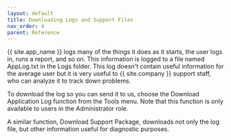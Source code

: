 ```yaml
---
layout: default
title: Downloading Logs and Support Files
nav_order: 4
parent: Reference
---
```

{{ site.app_name }} logs many of the things it does as it starts, the user logs in, runs a report, and so on. This information is logged to a file named AppLog.txt in the Logs folder. This log doesn't contain useful information for the average user but it is very useful to {{ site.company }} support staff, who can analyze it to track down problems.

To download the log so you can send it to us, choose the Download Application Log function from the Tools menu. Note that this function is only available to users in the Administrator role.

A similar function, Download Support Package, downloads not only the log file, but other information useful for diagnostic purposes.